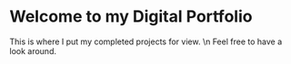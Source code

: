 # Welcome to my Digital Portfolio

This is where I put my completed projects for view. \n
Feel free to have a look around.
